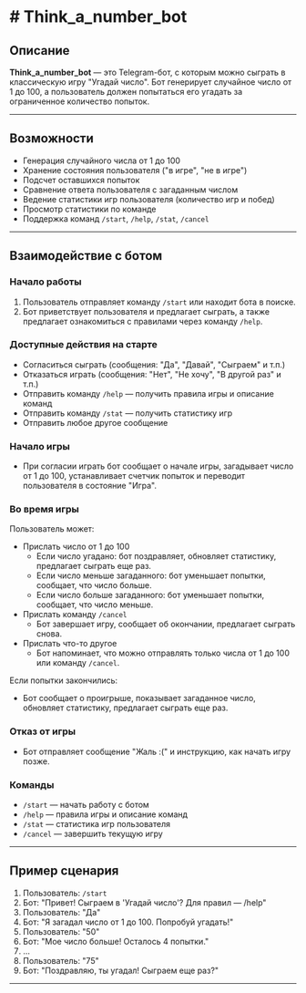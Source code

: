 # # Think_a_number_bot

## Описание

**Think_a_number_bot** — это Telegram-бот, с которым можно сыграть в классическую игру "Угадай число". Бот генерирует случайное число от 1 до 100, а пользователь должен попытаться его угадать за ограниченное количество попыток.

---

## Возможности

- Генерация случайного числа от 1 до 100
- Хранение состояния пользователя ("в игре", "не в игре")
- Подсчет оставшихся попыток
- Сравнение ответа пользователя с загаданным числом
- Ведение статистики игр пользователя (количество игр и побед)
- Просмотр статистики по команде
- Поддержка команд `/start`, `/help`, `/stat`, `/cancel`

---

## Взаимодействие с ботом

### Начало работы

1. Пользователь отправляет команду `/start` или находит бота в поиске.
2. Бот приветствует пользователя и предлагает сыграть, а также предлагает ознакомиться с правилами через команду `/help`.

### Доступные действия на старте

- Согласиться сыграть (сообщения: "Да", "Давай", "Сыграем" и т.п.)
- Отказаться играть (сообщения: "Нет", "Не хочу", "В другой раз" и т.п.)
- Отправить команду `/help` — получить правила игры и описание команд
- Отправить команду `/stat` — получить статистику игр
- Отправить любое другое сообщение

### Начало игры

- При согласии играть бот сообщает о начале игры, загадывает число от 1 до 100, устанавливает счетчик попыток и переводит пользователя в состояние "Игра".

### Во время игры

Пользователь может:

- Прислать число от 1 до 100  
  - Если число угадано: бот поздравляет, обновляет статистику, предлагает сыграть еще раз.
  - Если число меньше загаданного: бот уменьшает попытки, сообщает, что число больше.
  - Если число больше загаданного: бот уменьшает попытки, сообщает, что число меньше.
- Прислать команду `/cancel`  
  - Бот завершает игру, сообщает об окончании, предлагает сыграть снова.
- Прислать что-то другое  
  - Бот напоминает, что можно отправлять только числа от 1 до 100 или команду `/cancel`.

Если попытки закончились:

- Бот сообщает о проигрыше, показывает загаданное число, обновляет статистику, предлагает сыграть еще раз.

### Отказ от игры

- Бот отправляет сообщение "Жаль :(" и инструкцию, как начать игру позже.

### Команды

- `/start` — начать работу с ботом
- `/help` — правила игры и описание команд
- `/stat` — статистика игр пользователя
- `/cancel` — завершить текущую игру

---

## Пример сценария

1. Пользователь: `/start`
2. Бот: "Привет! Сыграем в 'Угадай число'? Для правил — /help"
3. Пользователь: "Да"
4. Бот: "Я загадал число от 1 до 100. Попробуй угадать!"
5. Пользователь: "50"
6. Бот: "Мое число больше! Осталось 4 попытки."
7. ...
8. Пользователь: "75"
9. Бот: "Поздравляю, ты угадал! Сыграем еще раз?"

---